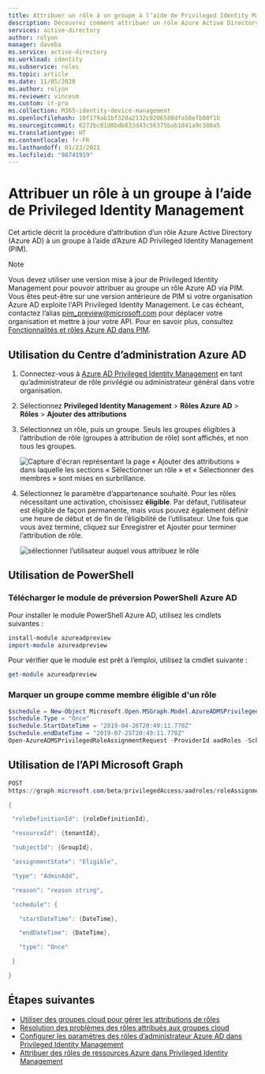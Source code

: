 ```yaml
---
title: Attribuer un rôle à un groupe à l’aide de Privileged Identity Management dans Azure AD | Microsoft Docs
description: Découvrez comment attribuer un rôle Azure Active Directory (Azure AD) à un groupe à l’aide d’Azure AD Privileged Identity Management (PIM).
services: active-directory
author: rolyon
manager: daveba
ms.service: active-directory
ms.workload: identity
ms.subservice: roles
ms.topic: article
ms.date: 11/05/2020
ms.author: rolyon
ms.reviewer: vincesm
ms.custom: it-pro
ms.collection: M365-identity-device-management
ms.openlocfilehash: 10f179ab1bf328a2132c9206580dfa58efb80f1b
ms.sourcegitcommit: 6272bc01d8bdb833d43c56375bab1841a9c380a5
ms.translationtype: HT
ms.contentlocale: fr-FR
ms.lasthandoff: 01/23/2021
ms.locfileid: "98741919"
---
```

# <a name="assign-a-role-to-a-group-using-privileged-identity-management"></a>Attribuer un rôle à un groupe à l’aide de Privileged Identity Management

Cet article décrit la procédure d’attribution d’un rôle Azure Active Directory (Azure AD) à un groupe à l’aide d’Azure AD Privileged Identity Management (PIM).

> [!NOTE]
> Vous devez utiliser une version mise à jour de Privileged Identity Management pour pouvoir attribuer au groupe un rôle Azure AD via PIM. Vous êtes peut-être sur une version antérieure de PIM si votre organisation Azure AD exploite l'API Privileged Identity Management. Le cas échéant, contactez l’alias pim_preview@microsoft.com pour déplacer votre organisation et mettre à jour votre API. Pour en savoir plus, consultez [Fonctionnalités et rôles Azure AD dans PIM](../privileged-identity-management/azure-ad-roles-features.md).

## <a name="using-azure-ad-admin-center"></a>Utilisation du Centre d’administration Azure AD

1. Connectez-vous à [Azure AD Privileged Identity Management](https://ms.portal.azure.com/?Microsoft_AAD_IAM_GroupRoles=true&Microsoft_AAD_IAM_userRolesV2=true&Microsoft_AAD_IAM_enablePimIntegration=true#blade/Microsoft_Azure_PIMCommon/CommonMenuBlade/quickStart) en tant qu’administrateur de rôle privilégié ou administrateur général dans votre organisation.

1. Sélectionnez **Privileged Identity Management** > **Rôles Azure AD**  > **Rôles** > **Ajouter des attributions**

1. Sélectionnez un rôle, puis un groupe. Seuls les groupes éligibles à l’attribution de rôle (groupes à attribution de rôle) sont affichés, et non tous les groupes.

    ![Capture d'écran représentant la page « Ajouter des attributions » dans laquelle les sections « Sélectionner un rôle » et « Sélectionner des membres » sont mises en surbrillance.](./media/groups-pim-eligible/select-member.png)

1. Sélectionnez le paramètre d’appartenance souhaité. Pour les rôles nécessitant une activation, choisissez **éligible**. Par défaut, l’utilisateur est éligible de façon permanente, mais vous pouvez également définir une heure de début et de fin de l’éligibilité de l’utilisateur. Une fois que vous avez terminé, cliquez sur Enregistrer et Ajouter pour terminer l’attribution de rôle.

    ![sélectionner l’utilisateur auquel vous attribuez le rôle](./media/groups-pim-eligible/set-assignment-settings.png)

## <a name="using-powershell"></a>Utilisation de PowerShell

### <a name="download-the-azure-ad-preview-powershell-module"></a>Télécharger le module de préversion PowerShell Azure AD

Pour installer le module PowerShell Azure AD, utilisez les cmdlets suivantes :

```powershell
install-module azureadpreview
import-module azureadpreview
```

Pour vérifier que le module est prêt à l’emploi, utilisez la cmdlet suivante :

```powershell
get-module azureadpreview
```

### <a name="assign-a-group-as-an-eligible-member-of-a-role"></a>Marquer un groupe comme membre éligible d'un rôle

```powershell
$schedule = New-Object Microsoft.Open.MSGraph.Model.AzureADMSPrivilegedSchedule
$schedule.Type = "Once"
$schedule.StartDateTime = "2019-04-26T20:49:11.770Z"
$schedule.endDateTime = "2019-07-25T20:49:11.770Z"
Open-AzureADMSPrivilegedRoleAssignmentRequest -ProviderId aadRoles -Schedule $schedule -ResourceId "[YOUR TENANT ID]" -RoleDefinitionId "9f8c1837-f885-4dfd-9a75-990f9222b21d" -SubjectId "[YOUR GROUP ID]" -AssignmentState "Eligible" -Type "AdminAdd"
```

## <a name="using-microsoft-graph-api"></a>Utilisation de l’API Microsoft Graph

```powershell
POST
https://graph.microsoft.com/beta/privilegedAccess/aadroles/roleAssignmentRequests  

{

 "roleDefinitionId": {roleDefinitionId},

 "resourceId": {tenantId},

 "subjectId": {GroupId},

 "assignmentState": "Eligible",

 "type": "AdminAdd",

 "reason": "reason string",

 "schedule": {

   "startDateTime": {DateTime},

   "endDateTime": {DateTime},

   "type": "Once"

 }

}
```

## <a name="next-steps"></a>Étapes suivantes

- [Utiliser des groupes cloud pour gérer les attributions de rôles](groups-concept.md)
- [Résolution des problèmes des rôles attribués aux groupes cloud](groups-faq-troubleshooting.md)
- [Configurer les paramètres des rôles d’administrateur Azure AD dans Privileged Identity Management](../privileged-identity-management/pim-how-to-change-default-settings.md)
- [Attribuer des rôles de ressources Azure dans Privileged Identity Management](../privileged-identity-management/pim-resource-roles-assign-roles.md)
